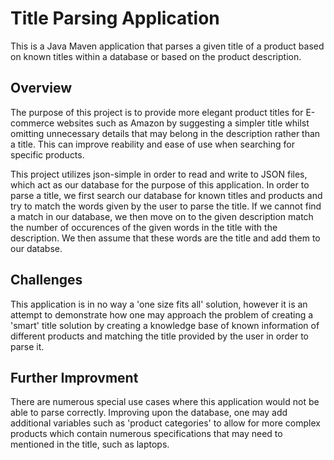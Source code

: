 # Title Parsing Application

This is a Java Maven application that parses a given title of a product based on known titles within a database or based on the product description.

## Overview

The purpose of this project is to provide more elegant product titles for E-commerce websites such as Amazon by suggesting a simpler title whilst omitting unnecessary details that may belong in the description rather than a title. This can improve reability and ease of use when searching for specific products. 

This project utilizes json-simple in order to read and write to JSON files, which act as our database for the purpose of this application. In order to parse a title, we first search our database for known titles and products and try to match the words given by the user to parse the title. If we cannot find a match in our database, we then move on to the given description match the number of occurences of the given words in the title with the description. We then assume that these words are the title and add them to our databse.

## Challenges

This application is in no way a 'one size fits all' solution, however it is an attempt to demonstrate how one may approach the problem of creating a 'smart' title solution by creating a knowledge base of known information of different products and matching the title provided by the user in order to parse it. 

## Further Improvment 

There are numerous special use cases where this application would not be able to parse correctly. Improving upon the database, one may add additional variables such as 'product categories' to allow for more complex products which contain numerous specifications that may need to mentioned in the title, such as laptops.

